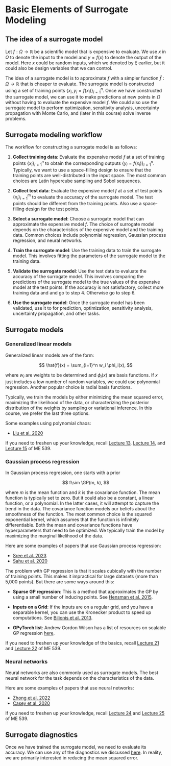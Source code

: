 # Basic Elements of Surrogate Modeling

## The idea of a surrogate model

Let $f:\Omega \to \mathbb{R}$ be a scientific model that is expensive to evaluate. 
We use $x$ in $\Omega$ to denote the input to the model and $y = f(x)$ to denote the output of the model.
Here $x$ could be random inputs, which we denoted by $\xi$ earlier, but it could also be design variables that we can control.

The idea of a surrogate model is to approximate $f$ with a simpler function $\hat{f}:\Omega \to \mathbb{R}$ that is cheaper to evaluate. The surrogate model is constructed using a set of training points $\{x_i, y_i = f(x_i)\}_{i=1}^n$.
Once we have constructed the surrogate model, we can use it to make predictions at new points in $\Omega$ without having to evaluate the expensive model $f$.
We could also use the surrogate model to perform optimization, sensitivity analysis, uncertainty propagation with Monte Carlo, and (later in this course) solve inverse problems.

## Surrogate modeling workflow

The workflow for constructing a surrogate model is as follows:

1. **Collect training data**: Evaluate the expensive model $f$ at a set of training points $\{x_i\}_{i=1}^n$ to obtain the corresponding outputs $\{y_i = f(x_i)\}_{i=1}^n$. Typically, we want to use a space-filling design to ensure that the training points are well-distributed in the input space.
The most common choices are Latin hypercube sampling and Sobol sequences.

2. **Collect test data**: Evaluate the expensive model $f$ at a set of test points $\{x_i\}_{i=1}^m$ to evaluate the accuracy of the surrogate model. The test points should be different from the training points. Also use a space-filling design for the test points.

3. **Select a surrogate model**: Choose a surrogate model that can approximate the expensive model $f$. The choice of surrogate model depends on the characteristics of the expensive model and the training data. Common choices include polynomial regression, Gaussian process regression, and neural networks.

4. **Train the surrogate model**: Use the training data to train the surrogate model. This involves fitting the parameters of the surrogate model to the training data.

5. **Validate the surrogate model**: Use the test data to evaluate the accuracy of the surrogate model. This involves comparing the predictions of the surrogate model to the true values of the expensive model at the test points. If the accuracy is not satisfactory, collect more training data and and go to step 4.
Otherwise go to step 6.

6. **Use the surrogate model**: Once the surrogate model has been validated, use it to for prediction, optimization, sensitivity analysis, uncertainty propagation, and other tasks.


## Surrogate models

### Generalized linear models
Generalized linear models are of the form:

$$
    \hat{f}(x) = \sum_{i=1}^n w_i \phi_i(x),
$$

where $w_i$ are weights to be determined and $\phi_i(x)$ are basis functions.
If $x$ just includes a low number of random variables, we could use polynomial regression.
Another popular choice is radial basis functions.

Typically, we train the models by either minimizing the mean squared error, maximizing the likelihood of the data, or characterizing the posterior distribution of the weights by sampling or variational inference.
In this course, we prefer the last three options.

Some examples using polynomial chaos:

+ [Liu et al. 2020](https://www.sciencedirect.com/science/article/abs/pii/S0951832020305093)

If you need to freshen up your knowledge, recall [Lecture 13](https://predictivesciencelab.github.io/data-analytics-se/lecture13/intro.html), [Lecture 14](https://predictivesciencelab.github.io/data-analytics-se/lecture14/intro.html), and [Lecture 15](https://predictivesciencelab.github.io/data-analytics-se/lecture15/intro.html) of ME 539.

### Gaussian process regression
In Gaussian process regression, one starts with a prior

$$
    f\sim \GP(m, k),
$$

where $m$ is the mean function and $k$ is the covariance function.
The mean function is typically set to zero.
But it could also be a constant, a linear function, or a polynomial.
In the latter cases, it will attempt to capture the trend in the data.
The covariance function models our beliefs about the smoothness of the function.
The most common choice is the squared exponential kernel, which assumes that the function is infinitely differentiable.
Both the mean and covariance functions have hyperparameters that need to be optimized.
We typically train the model by maximizing the marginal likelihood of the data.

Here are some examples of papers that use Gaussian process regression:

+ [Sree et al. 2023](https://www.sciencedirect.com/science/article/abs/pii/S1751616123000486)
+ [Sahu et al. 2020](https://ieeexplore.ieee.org/abstract/document/9103068)

The problem with GP regression is that it scales cubically with the number of training points.
This makes it impractical for large datasets (more than 5,000 points).
But there are some ways around this:

+ **Sparse GP regression**: This is a method that approximates the GP by using a small number of inducing points. See [Hensman et al. 2015](https://proceedings.mlr.press/v38/hensman15.pdf).

+ **Inputs on a Grid**: If the inputs are on a regular grid, and you have a separable kernel, you can use the Kronecker product to speed up computations. See [Bilionis et al. 2013](https://www.sciencedirect.com/science/article/abs/pii/S0021999113000417).

+ **GPyTorch list**: Andrew Gordon Wilson has a list of resources on scalable GP regression [here](https://docs.gpytorch.ai/en/stable/examples/02_Scalable_Exact_GPs/index.html#exact-gps-with-gpu-acceleration).

If you need to freshen up your knowledge of the basics, recall [Lecture 21](https://predictivesciencelab.github.io/data-analytics-se/lecture21/intro.html) and [Lecture 22](https://predictivesciencelab.github.io/data-analytics-se/lecture22/intro.html) of ME 539.

### Neural networks
Neural networks are also commonly used as surrogate models.
The best neural network for the task depends on the characteristics of the data.

Here are some examples of papers that use neural networks:

+ [Zhong et al. 2022](https://www.sciencedirect.com/science/article/abs/pii/S0378517322001429)
+ [Casey et al. 2020](https://pubs.acs.org/doi/abs/10.1021/acs.jcim.0c00259)

If you need to freshen up your knowledge, recall [Lecture 24](https://predictivesciencelab.github.io/data-analytics-se/lecture24/intro.html) and [Lecture 25](https://predictivesciencelab.github.io/data-analytics-se/lecture25/intro.html) of ME 539.

## Surrogate diagnostics

Once we have trained the surrogate model, we need to evaluate its accuracy.
We can use any of the diagnostics we discussed [here](https://predictivesciencelab.github.io/data-analytics-se/lecture15/hands-on-15.3.html).
In reality, we are primarily interested in reducing the mean squared error.